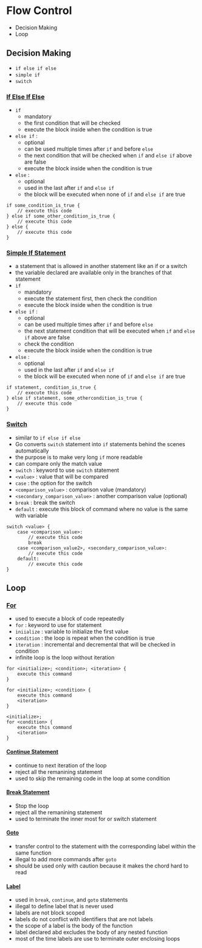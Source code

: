 # Flow Control
- Decision Making
- Loop

## Decision Making
- `if else if else`
- `simple if`
- `switch`

### [If Else If Else](https://github.com/HidayatRivai2020/Golang/blob/main/Flow_Control/if_else_if_else.go)
- `if` 
    - mandatory
    - the first condition that will be checked
    - execute the block inside when the condition is true
- `else if` : 
    - optional
    - can be used multiple times after `if` and before `else`
    - the next condition that will be checked when `if` and `else if` above are false
    - execute the block inside when the condition is true
- `else` : 
    - optional
    - used in the last after `if` and `else if`
    - the block will be executed when none of `if` and `else if` are true

```
if some_condition_is_true {
    // execute this code
} else if some_other_condition_is_true {
    // execute this code
} else {
    // execute this code
}
```

### [Simple If Statement](https://github.com/HidayatRivai2020/Golang/blob/main/Flow_Control/simple_if.go)
- a statement that is allowed in another statement like an if or a switch
- the variable declared are available only in the branches of that statement
- `if` 
    - mandatory
    - execute the statement first, then check the condition
    - execute the block inside when the condition is true
- `else if` : 
    - optional
    - can be used multiple times after `if` and before `else`
    - the next statement condition that will be executed when `if` and `else if` above are false
    - check the condition
    - execute the block inside when the condition is true
- `else` : 
    - optional
    - used in the last after `if` and `else if`
    - the block will be executed when none of `if` and `else if` are true

```
if statement, condition_is_true {
    // execute this code
} else if statement, some_othercondition_is_true {
    // execute this code
}
```

### [Switch](https://github.com/HidayatRivai2020/Golang/blob/main/Flow_Control/switch.go)
- similar to `if else if else`
- Go converts `switch` statement into `if` statements behind the scenes automatically
- the purpose is to make very long `if` more readable
- can compare only the match value
- `switch` : keyword to use `switch` statement
- `<value>` : value that will be compared
- `case` : the option for the switch
- `<comparison_value>` : comparison value (mandatory)
- `<secondary_comparison_value>` : another comparison value (optional)
- `break` : break the switch
- `default` : execute this block of command where no value is the same with variable

```
switch <value> {
    case <comparison_value>:
        // execute this code
        break
    case <comparison_value2>, <secondary_comparison_value>:
        // execute this code
    default:
        // execute this code
} 
```

## Loop

### [For](https://github.com/HidayatRivai2020/Golang/blob/main/Flow_Control/for_loop.go)
- used to execute a block of code repeatedly
- `for` : keyword to use for statement
- `iniialize` : variable to initialize the first value
- `condition` : the loop is repeat when the condition is true
- `iteration` : incremental and decremental that will be checked in condition
- infinite loop is the loop without iteration

```
for <initialize>; <condition>; <iteration> {
    execute this command
}

for <initialize>; <condition> {
    execute this command
    <iteration>
}

<initialize>;
for <condition> {
    execute this command
    <iteration>
}
```

#### [Continue Statement](https://github.com/HidayatRivai2020/Golang/blob/main/Flow_Control/break_continue.go)
- continue to next iteration of the loop
- reject all the remanining statement
- used to skip the remaining code in the loop at some condition


#### [Break Statement](https://github.com/HidayatRivai2020/Golang/blob/main/Flow_Control/break_continue.go)
- Stop the loop
- reject all the remanining statement
- used to terminate the inner most for or switch statement

#### [Goto](https://github.com/HidayatRivai2020/Golang/blob/main/Flow_Control/goto.go)
- transfer control to the statement with the corresponding label within the same function
- illegal to add more commands after `goto`
- should be used only with caution because it makes the chord hard to read

#### [Label](https://github.com/HidayatRivai2020/Golang/blob/main/Flow_Control/label.go)
- used in `break`, `continue`, and `goto` statements
- illegal to define label that is never used
- labels are not block scoped
- labels do not conflict with identifiers that are not labels
- the scope of a label is the body of the function
- label declared abd excludes the body of any nested function
- most of the time labels are use to terminate outer enclosing loops

